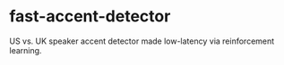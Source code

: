 # fast-accent-detector
US vs. UK speaker accent detector made low-latency via reinforcement learning.
